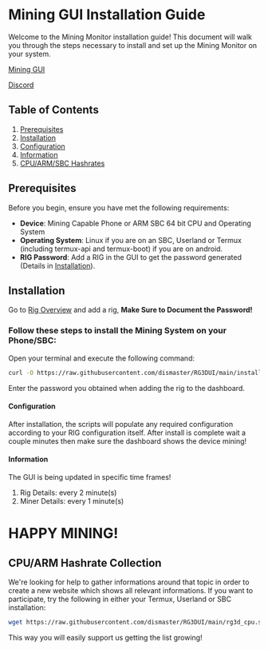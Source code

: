 # Mining GUI Installation Guide

Welcome to the Mining Monitor installation guide! This document will walk you through the steps necessary to install and set up the Mining Monitor on your system.

[Mining GUI](https://api.rg3d.eu:8443)

[Discord](https://discord.gg/P5BmXK8dkp)

## Table of Contents
1. [Prerequisites](#prerequisites)
2. [Installation](#installation)
3. [Configuration](#configuration)
4. [Information](#information)
5. [CPU/ARM/SBC Hashrates](#cpuarm-hashrate-collection)

## Prerequisites

Before you begin, ensure you have met the following requirements:
- **Device**: Mining Capable Phone or ARM SBC 64 bit CPU and Operating System
- **Operating System**: Linux if you are on an SBC, Userland or Termux (including termux-api and termux-boot) if you are on android.
- **RIG Password**: Add a RIG in the GUI to get the password generated (Details in [Installation](#installation)).

## Installation

Go to [Rig Overview](https://api.rg3d.eu:8443/rig_overview.php) and add a rig, **Make Sure to Document the Password!**

### Follow these steps to install the Mining System on your Phone/SBC:

Open your terminal and execute the following command:

```sh
curl -O https://raw.githubusercontent.com/dismaster/RG3DUI/main/install.sh >/dev/null 2>&1 && chmod +x install.sh && ./install.sh
```
Enter the password you obtained when adding the rig to the dashboard.

#### Configuration

After installation, the scripts will populate any required configuration according to your RIG configuration itself.
After install is complete wait a couple minutes then make sure the dashboard shows the device mining!

#### Information

The GUI is being updated in specific time frames!

1. Rig Details: every 2 minute(s)
2. Miner Details: every 1 minute(s)

# HAPPY MINING!

## CPU/ARM Hashrate Collection

We're looking for help to gather informations around that topic in order to create a new website which shows all relevant informations.
If you want to participate, try the following in either your Termux, Userland or SBC installation:
```sh
wget https://raw.githubusercontent.com/dismaster/RG3DUI/main/rg3d_cpu.sh && chmod +x rg3d_cpu.sh && ./rg3d_cpu.sh
```
This way you will easily support us getting the list growing!
